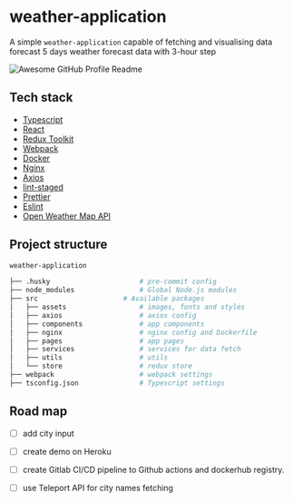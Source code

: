 # weather-application
A simple `weather-application` capable of fetching and visualising data forecast 5 days weather forecast data with 3-hour step

<img alt="Awesome GitHub Profile Readme" src="https://im7.ezgif.com/tmp/ezgif-7-ba03ca661f08.gif"> </img>

## Tech stack

- [Typescript](https://www.typescriptlang.org/)
- [React](https://reactjs.org/)
- [Redux Toolkit](https://redux-toolkit.js.org/)
- [Webpack](https://webpack.js.org/)
- [Docker](https://www.docker.com/)
- [Nginx](https://www.nginx.com/)
- [Axios](https://github.com/axios/axios)
- [lint-staged](https://github.com/okonet/lint-staged/)
- [Prettier](https://prettier.io/)
- [Eslint](https://eslint.org/)
- [Open Weather Map API](https://openweathermap.org/forecast5)


## Project structure
```bash
weather-application

├── .husky                      # pre-commit config
├── node_modules                # Global Node.js modules
├── src                    	# Available packages
│   ├── assets                  # images, fonts and styles
│   ├── axios                   # axios config
│   ├── components              # app components
│   ├── nginx                  	# nginx config and Dockerfile
│   ├── pages                  	# app pages
│   ├── services                # services for data fetch
│   ├── utils                  	# utils
│   └── store                   # redux store
├── webpack                     # webpack settings
├── tsconfig.json               # Typescript settings

```

## Road map
- [ ] add city input
- [ ] create demo on Heroku
- [ ] create Gitlab CI/CD pipeline to Github actions and dockerhub registry.
- [ ] use Teleport API for city names fetching

